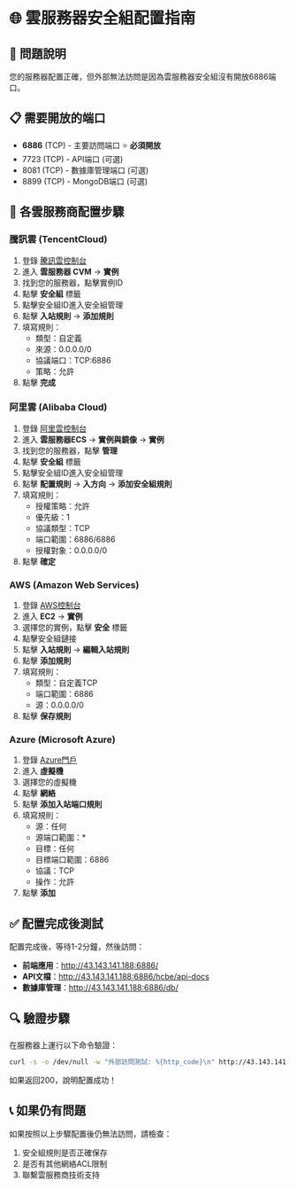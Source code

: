 # 🌐 雲服務器安全組配置指南

## 🎯 問題說明
您的服務器配置正確，但外部無法訪問是因為雲服務器安全組沒有開放6886端口。

## 📋 需要開放的端口
- **6886** (TCP) - 主要訪問端口 ⭐ **必須開放**
- 7723 (TCP) - API端口 (可選)
- 8081 (TCP) - 數據庫管理端口 (可選)
- 8899 (TCP) - MongoDB端口 (可選)

## 🔧 各雲服務商配置步驟

### 騰訊雲 (TencentCloud)
1. 登錄 [騰訊雲控制台](https://console.cloud.tencent.com/)
2. 進入 **雲服務器 CVM** → **實例**
3. 找到您的服務器，點擊實例ID
4. 點擊 **安全組** 標籤
5. 點擊安全組ID進入安全組管理
6. 點擊 **入站規則** → **添加規則**
7. 填寫規則：
   - 類型：自定義
   - 來源：0.0.0.0/0
   - 協議端口：TCP:6886
   - 策略：允許
8. 點擊 **完成**

### 阿里雲 (Alibaba Cloud)
1. 登錄 [阿里雲控制台](https://ecs.console.aliyun.com/)
2. 進入 **雲服務器ECS** → **實例與鏡像** → **實例**
3. 找到您的服務器，點擊 **管理**
4. 點擊 **安全組** 標籤
5. 點擊安全組ID進入安全組管理
6. 點擊 **配置規則** → **入方向** → **添加安全組規則**
7. 填寫規則：
   - 授權策略：允許
   - 優先級：1
   - 協議類型：TCP
   - 端口範圍：6886/6886
   - 授權對象：0.0.0.0/0
8. 點擊 **確定**

### AWS (Amazon Web Services)
1. 登錄 [AWS控制台](https://console.aws.amazon.com/)
2. 進入 **EC2** → **實例**
3. 選擇您的實例，點擊 **安全** 標籤
4. 點擊安全組鏈接
5. 點擊 **入站規則** → **編輯入站規則**
6. 點擊 **添加規則**
7. 填寫規則：
   - 類型：自定義TCP
   - 端口範圍：6886
   - 源：0.0.0.0/0
8. 點擊 **保存規則**

### Azure (Microsoft Azure)
1. 登錄 [Azure門戶](https://portal.azure.com/)
2. 進入 **虛擬機**
3. 選擇您的虛擬機
4. 點擊 **網絡**
5. 點擊 **添加入站端口規則**
6. 填寫規則：
   - 源：任何
   - 源端口範圍：*
   - 目標：任何
   - 目標端口範圍：6886
   - 協議：TCP
   - 操作：允許
7. 點擊 **添加**

## ✅ 配置完成後測試

配置完成後，等待1-2分鐘，然後訪問：
- **前端應用**：http://43.143.141.188:6886/
- **API文檔**：http://43.143.141.188:6886/hcbe/api-docs
- **數據庫管理**：http://43.143.141.188:6886/db/

## 🔍 驗證步驟

在服務器上運行以下命令驗證：
```bash
curl -s -o /dev/null -w "外部訪問測試: %{http_code}\n" http://43.143.141.188:6886/
```

如果返回200，說明配置成功！

## 📞 如果仍有問題

如果按照以上步驟配置後仍無法訪問，請檢查：
1. 安全組規則是否正確保存
2. 是否有其他網絡ACL限制
3. 聯繫雲服務商技術支持 